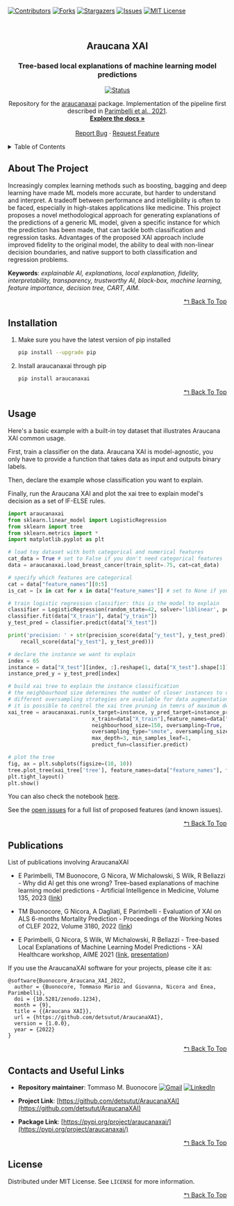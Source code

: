 <div id="top"></div>

[![Contributors][contributors-shield]][contributors-url]
[![Forks][forks-shield]][forks-url]
[![Stargazers][stars-shield]][stars-url]
[![Issues][issues-shield]][issues-url]
[![MIT License][license-shield]][license-url]

<br />
<div align="center">
  <h2>
    Araucana XAI
  </h2>

  <h3 align="center">Tree-based local explanations of machine learning model predictions</h3>
  
  [![Status][status-shield]][status-url]

  <p align="center">
    Repository for the <a href="https://pypi.org/project/araucanaxai/">araucanaxai</a> package. Implementation of the pipeline first described in <a href="https://arxiv.org/abs/2110.08272">Parimbelli et al., 2021</a>.
    <br />
    <a href="https://github.com/detsutut/AraucanaXAI"><strong>Explore the docs »</strong></a>
    <br />
    <br />
    <a href="https://github.com/detsutut/AraucanaXAI/issues">Report Bug</a>
    ·
    <a href="https://github.com/detsutut/AraucanaXAI/issues">Request Feature</a>
  </p>
</div>



<!-- TABLE OF CONTENTS -->
<details>
  <summary>Table of Contents</summary>
  <ol>
    <li><a href="#about-the-project">About The Project</a></li>
    <li><a href="#installation">Installation</a></li>
    <li><a href="#usage">Usage</a></li>
    <li><a href="#publications">Publications</a></li>
    <li><a href="#contacts-and-useful-links">Contacts And Useful Links</a></li>
    <li><a href="#license">License</a></li>
  </ol>
</details>



<!-- ABOUT THE PROJECT -->
## About The Project

Increasingly complex learning methods such as boosting, bagging and deep learning have made ML models more accurate, but harder to understand and interpret. A tradeoff between performance and intelligibility is often to be faced, especially in high-stakes applications like medicine. This project proposes a novel methodological approach for generating explanations of the predictions of a generic ML model, given a specific instance for which the prediction has been made, that can tackle both classification and regression tasks. Advantages of the proposed XAI approach include improved fidelity to the original model, the ability to deal with non-linear decision boundaries, and native support to both classification and regression problems.

**Keywords**: *explainable AI, explanations, local explanation, fidelity, interpretability, transparency, trustworthy AI, black-box, machine learning, feature importance, decision tree, CART, AIM*.

<p align="right"><a href="#top">↰ Back To Top</a></p>

<!-- INSTALLATION -->
## Installation

1. Make sure you have the latest version of pip installed
   ```sh
   pip install --upgrade pip
    ```
2. Install araucanaxai through pip
    ```sh
    pip install araucanaxai
    ```

<p align="right"><a href="#top">↰ Back To Top</a></p>

<!-- USAGE EXAMPLES -->
## Usage

Here's a basic example with a built-in toy dataset that illustrates Araucana XAI common usage.

First, train a classifier on the data. Araucana XAI is model-agnostic, you only have to provide a function that takes data as input and outputs binary labels.

Then, declare the example whose classification you want to explain.

Finally, run the Araucana XAI and plot the xai tree to explain model's decision as a set of IF-ELSE rules.

```python
import araucanaxai
from sklearn.linear_model import LogisticRegression
from sklearn import tree
from sklearn.metrics import *
import matplotlib.pyplot as plt

# load toy dataset with both categorical and numerical features
cat_data = True # set to False if you don't need categorical features 
data = araucanaxai.load_breast_cancer(train_split=.75, cat=cat_data)

# specify which features are categorical
cat = data["feature_names"][0:5]
is_cat = [x in cat for x in data["feature_names"]] # set to None if you don't need categorical data

# train logistic regression classifier: this is the model to explain
classifier = LogisticRegression(random_state=42, solver='liblinear', penalty='l1', max_iter=500)
classifier.fit(data["X_train"], data["y_train"])
y_test_pred = classifier.predict(data["X_test"])

print('precision: ' + str(precision_score(data["y_test"], y_test_pred)) + ', recall: ' + str(
    recall_score(data["y_test"], y_test_pred)))

# declare the instance we want to explain
index = 65
instance = data["X_test"][index, :].reshape(1, data["X_test"].shape[1])
instance_pred_y = y_test_pred[index]

# build xai tree to explain the instance classification
# the neighbourhood size determines the number of closer instances to consider for local explaination
# different oversampling strategies are available for data augmentation: SMOTE, random uniform and random non-uniform (based on sample statistics)
# it is possible to control the xai tree pruning in temrs of maximum depth and minimum number of istances in a leaf
xai_tree = araucanaxai.run(x_target=instance, y_pred_target=instance_pred_y,
                           x_train=data["X_train"],feature_names=data["feature_names"], cat_list=is_cat,
                           neighbourhood_size=150, oversampling=True,
                           oversampling_type="smote", oversampling_size=100,
                           max_depth=3, min_samples_leaf=1,
                           predict_fun=classifier.predict)

# plot the tree
fig, ax = plt.subplots(figsize=(10, 10))
tree.plot_tree(xai_tree['tree'], feature_names=data["feature_names"], filled=True, class_names=data["target_names"])
plt.tight_layout()
plt.show()
```

You can also check the notebook [here](https://github.com/detsutut/AraucanaXAI/blob/master/example.ipynb).

See the [open issues](https://github.com/detsutut/AraucanaXAI/issues) for a full list of proposed features (and known issues).

<p align="right"><a href="#top">↰ Back To Top</a></p>

<!-- PUBLICATIONS -->
## Publications

List of publications involving AraucanaXAI

* E Parimbelli, TM Buonocore, G Nicora, W Michalowski, S Wilk, R Bellazzi - Why did AI get this one wrong? Tree-based explanations of machine learning model predictions - Artificial Intelligence in Medicine, Volume 135, 2023 ([link](https://www.sciencedirect.com/science/article/pii/S0933365722002238))

* TM Buonocore, G Nicora, A Dagliati, E Parimbelli - Evaluation of XAI on ALS 6-months Mortality Prediction - Proceedings of the Working Notes of CLEF 2022, Volume 3180, 2022 ([link](http://ceur-ws.org/Vol-3180/paper-90.pdf))

* E Parimbelli, G Nicora, S Wilk, W Michalowski, R Bellazzi - Tree-based Local Explanations of Machine Learning Model Predictions - XAI Healthcare workshop, AIME 2021 ([link](https://arxiv.org/abs/2110.08272), [presentation](https://www.youtube.com/watch?v=N22QYvTZFBk))

If you use the AraucanaXAI software for your projects, please cite it as:

```
@software{Buonocore_Araucana_XAI_2022,
  author = {Buonocore, Tommaso Mario and Giovanna, Nicora and Enea, Parimbelli},
  doi = {10.5281/zenodo.1234},
  month = {9},
  title = {{Araucana XAI}},
  url = {https://github.com/detsutut/AraucanaXAI},
  version = {1.0.0},
  year = {2022}
}
```

<p align="right"><a href="#top">↰ Back To Top</a></p>

<!-- CONTACTS AND USEFUL LINKS -->
## Contacts and Useful Links

*   **Repository maintainer**: Tommaso M. Buonocore  [![Gmail][gmail-shield]][gmail-url] [![LinkedIn][linkedin-shield]][linkedin-url]  

*   **Project Link**: [https://github.com/detsutut/AraucanaXAI](https://github.com/detsutut/AraucanaXAI)

*   **Package Link**: [https://pypi.org/project/araucanaxai/](https://pypi.org/project/araucanaxai/)

<p align="right"><a href="#top">↰ Back To Top</a></p>

<!-- LICENSE -->
## License

Distributed under MIT License. See `LICENSE` for more information.

<p align="right"><a href="#top">↰ Back To Top</a></p>

<!-- MARKDOWN LINKS -->
[contributors-shield]: https://img.shields.io/github/contributors/detsutut/AraucanaXAI.svg?style=for-the-badge
[contributors-url]: https://github.com/detsutut/AraucanaXAI/graphs/contributors
[status-shield]: https://img.shields.io/badge/Status-pre--release-blue
[status-url]: https://github.com/detsutut/AraucanaXAI/releases
[forks-shield]: https://img.shields.io/github/forks/detsutut/AraucanaXAI.svg?style=for-the-badge
[forks-url]: https://github.com/detsutut/AraucanaXAI/network/members
[stars-shield]: https://img.shields.io/github/stars/detsutut/AraucanaXAI.svg?style=for-the-badge
[stars-url]: https://github.com/detsutut/AraucanaXAI/stargazers
[issues-shield]: https://img.shields.io/github/issues/detsutut/AraucanaXAI.svg?style=for-the-badge
[issues-url]: https://github.com/detsutut/AraucanaXAI/issues
[license-shield]: https://img.shields.io/github/license/detsutut/AraucanaXAI.svg?style=for-the-badge
[license-url]: https://github.com/detsutut/AraucanaXAI/blob/master/araucanaxai/LICENSE
[linkedin-shield]: 	https://img.shields.io/badge/LinkedIn-0077B5?style=for-the-badge&logo=linkedin&logoColor=white
[linkedin-url]: https://linkedin.com/in/tbuonocore
[gmail-shield]: https://img.shields.io/badge/Gmail-D14836?style=for-the-badge&logo=gmail&logoColor=white
[gmail-url]: mailto:buonocore.tms@gmail.com
